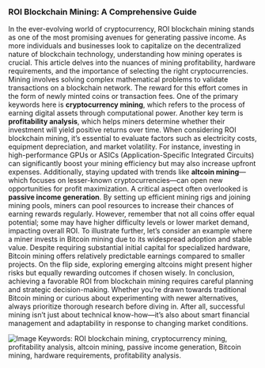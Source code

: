 ### ROI Blockchain Mining: A Comprehensive Guide
In the ever-evolving world of cryptocurrency, ROI blockchain mining stands as one of the most promising avenues for generating passive income. As more individuals and businesses look to capitalize on the decentralized nature of blockchain technology, understanding how mining operates is crucial. This article delves into the nuances of mining profitability, hardware requirements, and the importance of selecting the right cryptocurrencies.
Mining involves solving complex mathematical problems to validate transactions on a blockchain network. The reward for this effort comes in the form of newly minted coins or transaction fees. One of the primary keywords here is **cryptocurrency mining**, which refers to the process of earning digital assets through computational power. Another key term is **profitability analysis**, which helps miners determine whether their investment will yield positive returns over time.
When considering ROI blockchain mining, it’s essential to evaluate factors such as electricity costs, equipment depreciation, and market volatility. For instance, investing in high-performance GPUs or ASICs (Application-Specific Integrated Circuits) can significantly boost your mining efficiency but may also increase upfront expenses. Additionally, staying updated with trends like **altcoin mining**—which focuses on lesser-known cryptocurrencies—can open new opportunities for profit maximization.
A critical aspect often overlooked is **passive income generation**. By setting up efficient mining rigs and joining mining pools, miners can pool resources to increase their chances of earning rewards regularly. However, remember that not all coins offer equal potential; some may have higher difficulty levels or lower market demand, impacting overall ROI.
To illustrate further, let’s consider an example where a miner invests in Bitcoin mining due to its widespread adoption and stable value. Despite requiring substantial initial capital for specialized hardware, Bitcoin mining offers relatively predictable earnings compared to smaller projects. On the flip side, exploring emerging altcoins might present higher risks but equally rewarding outcomes if chosen wisely.
In conclusion, achieving a favorable ROI from blockchain mining requires careful planning and strategic decision-making. Whether you’re drawn towards traditional Bitcoin mining or curious about experimenting with newer alternatives, always prioritize thorough research before diving in. After all, successful mining isn’t just about technical know-how—it’s also about smart financial management and adaptability in response to changing market conditions.

![Image](https://github.com/user-attachments/assets/d7419ec9-dc67-403f-bf28-8faea5f1f74f)
Keywords: ROI blockchain mining, cryptocurrency mining, profitability analysis, altcoin mining, passive income generation, Bitcoin mining, hardware requirements, profitability analysis.
